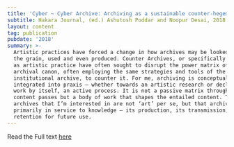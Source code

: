 ```yaml
---
title: 'Cyber ~ Cyber Archive: Archiving as a sustainable counter-hegemonic practice'
subtitle: Hakara Journal, (ed.) Ashutosh Poddar and Noopur Desai, 2018
layout: content
tag: publication
pubdate: '2018'
summary: >-
  Artistic practices have forced a change in how archives may be looked against
  the grain, used and even produced. Counter Archives, or specifically archives
  as artistic practice have often sought to disrupt the power matrix of the
  archival canon, often employing the same strategies and tools of the
  institutional archive, to counter it. For me, archiving is conceptually
  integrated into praxis – whether towards an artistic research or declared as a
  work by itself, an active process. It is not a passive matrix through which
  content passes but a body of work that shapes the entailed content. The
  archives that I’m interested in are not ‘art’ per se, but that archives are
  primarily in service to knowledge – its production, its transmission, and its
  retention for future use.
---
```



Read the Full text [here](http://www.hakara.in/ali-akbar-mehta/)
